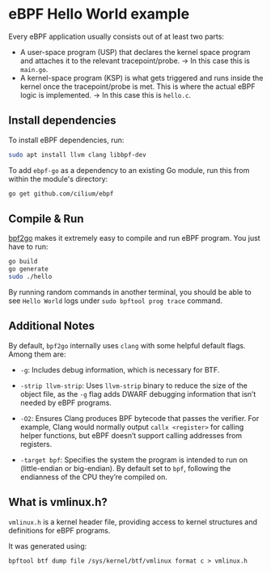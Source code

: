 # eBPF Hello World example

Every eBPF application usually consists out of at least two parts:

- A user-space program (USP) that declares the kernel space program and attaches it to the relevant tracepoint/probe. -> In this case this is `main.go`.
- A kernel-space program (KSP) is what gets triggered and runs inside the kernel once the tracepoint/probe is met. This is where the actual eBPF logic is implemented. -> In this case this is `hello.c`.

## Install dependencies

To install eBPF dependencies, run:
```bash
sudo apt install llvm clang libbpf-dev 
```

To add `ebpf-go` as a dependency to an existing Go module, run this from within the module's directory:
```bash
go get github.com/cilium/ebpf
```

## Compile & Run

[bpf2go](https://pkg.go.dev/github.com/cilium/ebpf/cmd/bpf2go) makes it extremely easy to compile and run eBPF program. You just have to run:
```bash
go build
go generate
sudo ./hello
```

By running random commands in another terminal, you should be able to see `Hello World` logs under `sudo bpftool prog trace` command.

## Additional Notes

By default, `bpf2go` internally uses `clang` with some helpful default flags. Among them are:

- `-g`: Includes debug information, which is necessary for BTF.

- `-strip llvm-strip`: Uses `llvm-strip` binary to reduce the size of the object file, as the `-g` flag adds DWARF debugging information that isn’t needed by eBPF programs.

- `-O2`: Ensures Clang produces BPF bytecode that passes the verifier. For example, Clang would normally output `callx <register>` for calling helper functions, but eBPF doesn’t support calling addresses from registers.

- `-target bpf`: Specifies the system the program is intended to run on (little-endian or big-endian). By default set to `bpf`, following the endianness of the CPU they’re compiled on.

## What is vmlinux.h?

`vmlinux.h` is a kernel header file, providing access to kernel structures and definitions for eBPF programs.

It was generated using:
```
bpftool btf dump file /sys/kernel/btf/vmlinux format c > vmlinux.h
```
